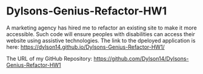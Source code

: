 # Dylsons-Genius-Refactor-HW1
A marketing agency has hired me to refactor an existing site to make it more accessible. Such code will ensure peoples with disabilities can access their website using assistive technologies.
The link to the dpeloyed application is here: https://dylson14.github.io/Dylsons-Genius-Refactor-HW1/

The URL of my GitHub Repository: https://github.com/Dylson14/Dylsons-Genius-Refactor-HW1
